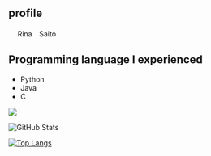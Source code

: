 ## profile

　 Rina　Saito

## Programming language I experienced
   - Python
   - Java
   - C


<!-- コントリビューション数のグラフ　[1]-->
![](https://github-profile-summary-cards.vercel.app/api/cards/profile-details?username=sai123sr&theme=vue)

<!-- リポジトリステータス   commit数やPR数　[1]-->
![GitHub Stats](https://github-readme-stats.vercel.app/api?username=sai123sr&show_icons=true)

<!-- [2]
[![hogehoge's github stats](https://github-readme-stats.vercel.app/api?username=sai123sr&hide=contribs&count_private=true&show_icons=true&theme=tokyonight)](https://github.com/sai123sr/)
-->

<!-- ソースコード統計 言語の割合　[1]-->
[![Top Langs](https://github-readme-stats.vercel.app/api/top-langs/?username=sai123sr&layout=compact&langs_count=6)](https://github.com/anuraghazra/github-readme-stats)

<!-- [2]
[![Top used Langs](https://github-readme-stats.vercel.app/api/top-langs/?username=sai123sr&layout=compact&theme=tokyonight)](https://github.com/sai123sr/)
-->

<!--- 参考サイト
https://blog.cntlog.net/archives/4376　[1]
https://blog.ue-y.me/github_profile_design/　[2]
--->


<!---
sai123sr/sai123sr is a ✨ special ✨ repository because its `README.md` (this file) appears on your GitHub profile.
You can click the Preview link to take a look at your changes.
--->
